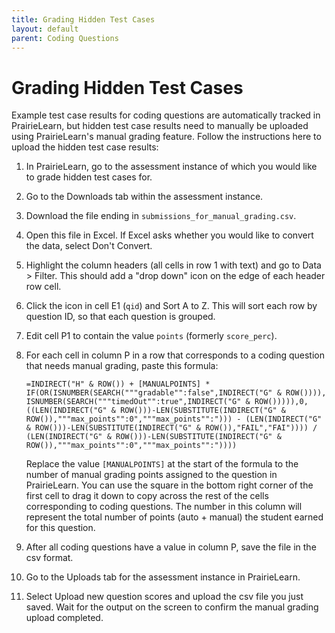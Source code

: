 ```yaml
---
title: Grading Hidden Test Cases
layout: default
parent: Coding Questions
---
```


# Grading Hidden Test Cases

Example test case results for coding questions are automatically tracked in PrairieLearn, but hidden test case results need to manually be uploaded using PrairieLearn's manual grading feature. Follow the instructions here to upload the hidden test case results:

1. In PrairieLearn, go to the assessment instance of which you would like to grade hidden test cases for.

2. Go to the Downloads tab within the assessment instance.

3. Download the file ending in `submissions_for_manual_grading.csv`.

4. Open this file in Excel. If Excel asks whether you would like to convert the data, select Don't Convert.

5. Highlight the column headers (all cells in row 1 with text) and go to Data > Filter. This should add a "drop down" icon on the edge of each header row cell.

6. Click the icon in cell E1 (`qid`) and Sort A to Z. This will sort each row by question ID, so that each question is grouped.

7. Edit cell P1 to contain the value `points` (formerly `score_perc`).

8. For each cell in column P in a row that corresponds to a coding question that needs manual grading, paste this formula:

    ```
    =INDIRECT("H" & ROW()) + [MANUALPOINTS] * IF(OR(ISNUMBER(SEARCH("""gradable"":false",INDIRECT("G" & ROW()))), ISNUMBER(SEARCH("""timedOut"":true",INDIRECT("G" & ROW())))),0,((LEN(INDIRECT("G" & ROW()))-LEN(SUBSTITUTE(INDIRECT("G" & ROW()),"""max_points"":0","""max_points"":"))) - (LEN(INDIRECT("G" & ROW()))-LEN(SUBSTITUTE(INDIRECT("G" & ROW()),"FAIL","FAI")))) / (LEN(INDIRECT("G" & ROW()))-LEN(SUBSTITUTE(INDIRECT("G" & ROW()),"""max_points"":0","""max_points"":"))))
    ```
    
    Replace the value `[MANUALPOINTS]` at the start of the formula to the number of manual grading points assigned to the question in PrairieLearn. You can use the square in the bottom right corner of the first cell to drag it down to copy across the rest of the cells corresponding to coding questions. The number in this column will represent the total number of points (auto + manual) the student earned for this question.

9. After all coding questions have a value in column P, save the file in the csv format.

10. Go to the Uploads tab for the assessment instance in PrairieLearn.

11. Select Upload new question scores and upload the csv file you just saved. Wait for the output on the screen to confirm the manual grading upload completed.
